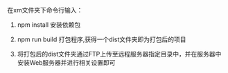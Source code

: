 在xm文件夹下命令行输入：
1. npm install 安装依赖包


2. npm run build 打包程序,获得一个dist文件夹即为打包后的项目
3. 将打包后的dist文件夹通过FTP上传至远程服务器指定目录中，并在服务器中安装Web服务器并进行相关设置即可
